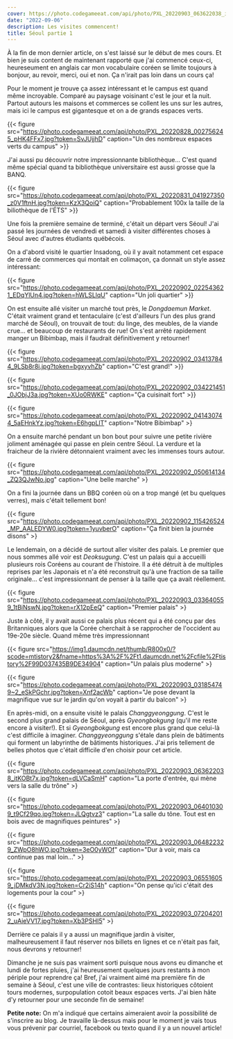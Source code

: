 ```yaml
---
cover: https://photo.codegameeat.com/api/photo/PXL_20220903_063622038_itKOBt7x.jpg?token=dLVCaSmH
date: "2022-09-06"
description: Les visites commencent!
title: Séoul partie 1
---
```


À la fin de mon dernier article, on s'est laissé sur le début de mes cours.
Et bien je suis content de maintenant rapporté que j'ai commencé ceux-ci, heureseument en anglais car mon vocabulaire coréen se limite toujours à bonjour, au revoir, merci, oui et non. Ça n'irait pas loin dans un cours ça! 

Pour le moment je trouve ça assez intéressant et le campus est quand même incroyable.
Comparé au paysage voisinant c'est le jour et la nuit. Partout autours les maisons et commerces se collent les uns sur les autres, mais ici le campus est gigantesque
et on a de grands espaces verts.

{{< figure src="https://photo.codegameeat.com/api/photo/PXL_20220828_002756245_pHK4FFx7.jpg?token=SvJUjjhD" caption="Un des nombreux espaces verts du campus" >}}

J'ai aussi pu découvrir notre impressionnante bibliothèque... C'est quand même spécial quand ta bibliothèque universitaire est aussi grosse que la BANQ.

{{< figure src="https://photo.codegameeat.com/api/photo/PXL_20220831_041927350_z0V1ftnH.jpg?token=KzX3QoiQ" caption="Probablement 100x la taille de la biliothèque de l'ÉTS" >}}

Une fois la première semaine de terminé, c'était un départ vers Séoul! J'ai passé les journées de vendredi et samedi à visiter différentes choses à Séoul avec d'autres étudiants québécois.

On a d'abord visité le quartier Insadong, où il y avait notamment cet espace de carré de commerces qui montait en colimaçon, ça donnait un style assez intéressant:

{{< figure src="https://photo.codegameeat.com/api/photo/PXL_20220902_022543621_EDqYlUn4.jpg?token=hWLSLlqU" caption="Un joli quartier" >}}

On est ensuite allé visiter un marché tout près, le *Dongdaemun Market*. C'était vraiment grand et tentaculaire (c'est d'ailleurs l'un des plus grand marché de Séoul), on trouvait de tout: du linge, des meubles, de la viande crue... et beaucoup de restaurants de rue! On s'est arrêté rapidement manger un Bibimbap, mais il faudrait définitivement y retourner!

{{< figure src="https://photo.codegameeat.com/api/photo/PXL_20220902_034137844_9LSb8r8i.jpg?token=bgxyvhZb" caption="C'est grand!" >}}

{{< figure src="https://photo.codegameeat.com/api/photo/PXL_20220902_034221451_0JObjJ3a.jpg?token=XUo0RWKE" caption="Ça cuisinait fort" >}}

{{< figure src="https://photo.codegameeat.com/api/photo/PXL_20220902_041430744_5aEHnkYz.jpg?token=E6hgpLlT" caption="Notre Bibimbap" >}

On a ensuite marché pendant un bon bout pour suivre une petite rivière joliment aménagée qui passe en plein centre Séoul. La verdure et la fraicheur de la rivière détonnaient vraiment avec les immenses tours autour.

{{< figure src="https://photo.codegameeat.com/api/photo/PXL_20220902_050614134_ZQ3QJwNo.jpg" caption="Une belle marche" >}

On a fini la journée dans un BBQ coréen où on a trop mangé (et bu quelques verres), mais c'était tellement bon!

{{< figure src="https://photo.codegameeat.com/api/photo/PXL_20220902_115426524_MP_AALEDYW0.jpg?token=1yuvberO" caption="Ça finit bien la journée disons" >}

Le lendemain, on a décidé de surtout aller visiter des palais. Le premier que nous sommes allé voir est *Deoksugung*. C'est un palais qui a accueilli plusieurs rois Coréens au courant de l'histoire. Il a été détruit à de multiples reprises par les Japonais et n'a été reconstruit qu'à une fraction de sa taille originale... c'est impressionnant de penser à la taille que ça avait réellement.

{{< figure src="https://photo.codegameeat.com/api/photo/PXL_20220903_033640559_1tBiNswN.jpg?token=rX12pEeQ" caption="Premier palais" >}

Juste à côté, il y avait aussi ce palais plus récent qui a été conçu par des Britanniques alors que la Corée cherchait à se rapprocher de l'occident au 19e-20e siècle. Quand même très impressionnant

{{< figure src="https://img1.daumcdn.net/thumb/R800x0/?scode=mtistory2&fname=https%3A%2F%2Ft1.daumcdn.net%2Fcfile%2Ftistory%2F99D037435B9DE34904" caption="Un palais plus moderne" >}

{{< figure src="https://photo.codegameeat.com/api/photo/PXL_20220903_031854749~2_eSkPGchr.jpg?token=Xnf2acWb" caption="Je pose devant la magnifique vue sur le jardin qu'on voyait à partir du balcon" >}

En après-midi, on a ensuite visité le palais *Changgyeonggung*. C'est le second plus grand palais de Séoul, après *Gyeongbokgung* (qu'il me reste encore à visiter!). Et si *Gyeongbokgung* est encore plus grand que celui-là c'est difficile à imaginer. *Changgyeonggung* s'étale dans plein de bâtiments qui forment un labyrinthe de bâtiments historiques. J'ai pris tellement de belles photos que c'était difficile d'en choisir pour cet article.

{{< figure src="https://photo.codegameeat.com/api/photo/PXL_20220903_063622038_itKOBt7x.jpg?token=dLVCaSmH" caption="La porte d'entrée, qui mène vers la salle du trône" >}

{{< figure src="https://photo.codegameeat.com/api/photo/PXL_20220903_064010309_t9Cf29qo.jpg?token=JLQgtvz3" caption="La salle du tône. Tout est en bois avec de magnifiques peintures" >}

{{< figure src="https://photo.codegameeat.com/api/photo/PXL_20220903_064822329_ZWpO8hWO.jpg?token=3eO0yWOf" caption="Dur à voir, mais ca continue pas mal loin..." >}

{{< figure src="https://photo.codegameeat.com/api/photo/PXL_20220903_065516059_jDMkdV3N.jpg?token=Cr2iS14h" caption="On pense qu'ici c'était des logements pour la cour" >}

{{< figure src="https://photo.codegameeat.com/api/photo/PXL_20220903_072042012_uAieVV17.jpg?token=Xb3PSHI5" >}

Derrière ce palais il y a aussi un magnifique jardin à visiter, malheureusement il faut réserver nos billets en lignes et ce n'était pas fait, nous devrons y retourner!

Dimanche je ne suis pas vraiment sorti puisque nous avons eu dimanche et lundi de fortes pluies, j'ai heureusement quelques jours restants à mon périple pour reprendre ça! Bref, j'ai vraiment aimé ma première fin de semaine à Séoul, c'est une ville de contrastes: lieux historiques côtoient tours modernes, surpopulation cotoit beaux espaces verts. J'ai bien hâte d'y retourner pour une seconde fin de semaine!

**Petite note:** On m'a indiqué que certains aimeraient avoir la possibilité de s'inscrire au blog. Je travaille là-dessus mais pour le moment je vais tous vous prévenir par courriel, facebook ou texto quand il y a un nouvel article!
